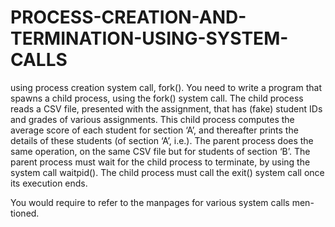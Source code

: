 # PROCESS-CREATION-AND-TERMINATION-USING-SYSTEM-CALLS

using process creation system call, fork(). You need to
write a program that spawns a child process, using the fork() system call. The
child process reads a CSV file, presented with the assignment, that has (fake)
student IDs and grades of various assignments. This child process computes the
average score of each student for section ‘A’, and thereafter prints the details of
these students (of section ‘A’, i.e.). The parent process does the same operation,
on the same CSV file but for students of section ‘B’.
The parent process must wait for the child process to terminate, by using
the system call waitpid(). The child process must call the exit() system call
once its execution ends.

You would require to refer to the manpages for various system calls men-
tioned.
